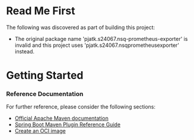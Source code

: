 # Read Me First
The following was discovered as part of building this project:

* The original package name 'pjatk.s24067.nsq-prometheus-exporter' is invalid and this project uses 'pjatk.s24067.nsqprometheusexporter' instead.

# Getting Started

### Reference Documentation
For further reference, please consider the following sections:

* [Official Apache Maven documentation](https://maven.apache.org/guides/index.html)
* [Spring Boot Maven Plugin Reference Guide](https://docs.spring.io/spring-boot/docs/2.7.1/maven-plugin/reference/html/)
* [Create an OCI image](https://docs.spring.io/spring-boot/docs/2.7.1/maven-plugin/reference/html/#build-image)

